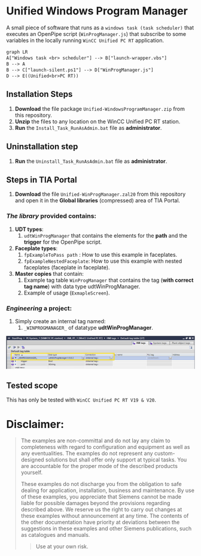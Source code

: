 
# Unified Windows Program Manager
A small piece of software that runs as a `windows task (task scheduler)` that executes an OpenPipe script (`WinProgManager.js`) that subscribe to some variables in the locally running `WinCC Unified PC RT` application. 

```mermaid
graph LR
A["Windows task <br> scheduler"] --> B["launch-wrapper.vbs"]
B --> A
B --> C["launch-silent.ps1"] --> D["WinProgManager.js"]
D --> E((Unified<br>PC RT))
```
## Installation Steps
1. **Download** the file package `Unified-WindowsProgramManager.zip` from this repository.
2. **Unzip** the files to any location on the WinCC Unified PC RT station.
3. **Run** the `Install_Task_RunAsAdmin.bat` file as **administrator**.

## Uninstallation step
1. **Run** the `Uninstall_Task_RunAsAdmin.bat` file as **administrator**.

## Steps in TIA Portal
1. **Download** the file `Unified-WinProgManager.zal20` from this repository and open it in the **Global libraries** (compressed) area of TIA Portal.

### ***The library*** provided contains:
1. **UDT types**:
   1. `udtWinProgManager` that contains the elements for the **path** and the **trigger** for the OpenPipe script.
2. **Faceplate types**:
	1. `fpExampleToPass path` : How to use this example in faceplates.
	2. `fpExampleNestedFaceplate`: How to use this example with nested faceplates (faceplate in faceplate). 
3. **Master copies** that contain:
   1. Example tag table `WinProgManager` that contains the tag (**with correct tag name**) with data type udtWinProgManager.
   2. Example of usage (`ExmapleScreen`).

### ***Engineering*** a project:
1. Simply create an internal tag named:
   1. `_WINPROGMANAGER_` of datatype **udtWinProgManager**.

![TIA Portal Tag Table](media/tags.png)

## Tested scope

This has only be tested with `WinCC Unified PC RT V19 & V20`.
# Disclaimer:

>  The examples are non-committal and do not lay any claim to completeness with regard to configuration and equipment as well as any eventualities. The examples do not represent any custom-designed solutions but shall offer only support at typical tasks. You are accountable for the proper mode of the described products yourself.
> 
>  These examples do not discharge you from the obligation to safe dealing for application, installation, business and maintenance. By use of these examples, you appreciate that Siemens cannot be made liable for possible damages beyond the provisions regarding described above. We reserve us the right to carry out changes at these examples without announcement at any time. The contents of the other documentation have priority at deviations between the suggestions in these examples and other Siemens publications, such as catalogues  and manuals.
>  > Use at your own risk.
